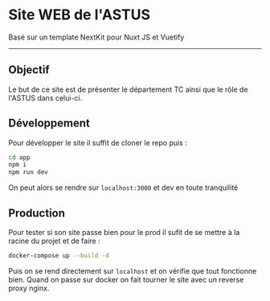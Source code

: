 # Site WEB de l'ASTUS

Basé sur un template NextKit pour Nuxt JS et Vuetify

---

## Objectif

Le but de ce site est de présenter le département TC ainsi que le rôle de l'ASTUS dans celui-ci.

## Développement

Pour développer le site il suffit de cloner le repo puis :

```bash
cd app
npm i
npm run dev
```

On peut alors se rendre sur `localhost:3000` et dev en toute tranquilité

## Production

Pour tester si son site passe bien pour le prod il sufit de se mettre à la racine du projet et de faire :

```bash
docker-compose up --build -d
```

Puis on se rend directement sur `localhost` et on vérifie que tout fonctionne bien. Quand on passe sur docker on fait tourner le site avec un reverse proxy nginx.
